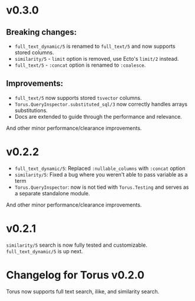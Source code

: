 # v0.3.0

## Breaking changes:
- `full_text_dynamic/5` is renamed to `full_text/5` and now supports stored columns.
- `similarity/5` - `limit` option is removed, use Ecto's `limit/2` instead.
- `full_text/5` - `:concat` option is renamed to `:coalesce`.


## Improvements:
- `full_text/5` now supports stored `tsvector` columns.
- `Torus.QueryInspector.substituted_sql/3` now correctly handles arrays substitutions.
- Docs are extended to guide through the performance and relevance.

And other minor performance/clearance improvements.

# v0.2.2

- `full_text_dynamic/5`: Replaced `:nullable_columns` with `:concat` option
- `similarity/5`: Fixed a bug where you weren't able to pass variable as a term
- `Torus.QueryInspector`: now is not tied with `Torus.Testing` and serves as a separate standalone module.

And other minor performance/clearance improvements.

# v0.2.1

`similarity/5` search is now fully tested and customizable. `full_text_dynamic/5` is up next.

# Changelog for Torus v0.2.0

Torus now supports full text search, ilike, and similarity search.
